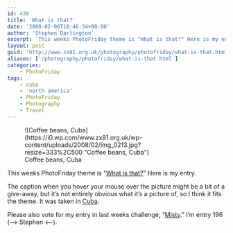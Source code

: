```yaml
---
id: 438
title: 'What is that?'
date: '2008-02-09T18:46:34+00:00'
author: 'Stephen Darlington'
excerpt: 'This weeks PhotoFriday theme is "What is that?" Here is my entry.'
layout: post
guid: 'http://www.zx81.org.uk/photography/photofriday/what-is-that.html'
aliases: ['/photography/photofriday/what-is-that.html']
categories:
    - PhotoFriday
tags:
    - cuba
    - 'north america'
    - PhotoFriday
    - Photography
    - Travel
---
```


<figure aria-describedby="caption-attachment-1254" class="wp-caption aligncenter" id="attachment_1254" style="width: 333px">![Coffee beans, Cuba](https://i0.wp.com/www.zx81.org.uk/wp-content/uploads/2008/02/img_0213.jpg?resize=333%2C500 "Coffee beans, Cuba")<figcaption class="wp-caption-text" id="caption-attachment-1254">Coffee beans, Cuba</figcaption></figure>

This weeks PhotoFriday theme is “[What is that?](http://www.photofriday.com/archives/challenge/000744.php)” Here is my entry.

The caption when you hover your mouse over the picture might be a bit of a give-away, but it’s not entirely obvious what it’s a picture of, so I think it fits the theme. It was taken in [Cuba](/travel/cuba.html).

Please also vote for my entry in last weeks challenge, “[Misty](http://www.photofriday.com/linkviewer.php?id=741).” I’m entry 196 (–&gt; Stephen &lt;--).